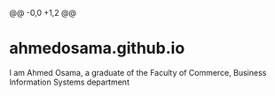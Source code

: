 @@ -0,0 +1,2 @@
# ahmedosama.github.io
I am Ahmed Osama, a graduate of the Faculty of Commerce, Business Information Systems department
